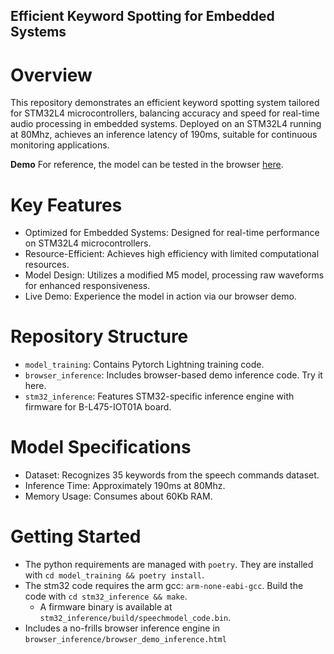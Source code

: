 ## Efficient Keyword Spotting for Embedded Systems

# Overview
This repository demonstrates an efficient keyword spotting system tailored for STM32L4 microcontrollers, 
balancing accuracy and speed for real-time audio processing in embedded systems. 
Deployed on an STM32L4 running at 80Mhz, achieves an inference latency of 190ms, suitable for continuous monitoring applications.

**Demo** For reference, the model can be tested in the browser [here](https://www.nikbamert.com/browser_demo_inference.html).

# Key Features
- Optimized for Embedded Systems: Designed for real-time performance on STM32L4 microcontrollers.
- Resource-Efficient: Achieves high efficiency with limited computational resources.
- Model Design: Utilizes a modified M5 model, processing raw waveforms for enhanced responsiveness.
- Live Demo: Experience the model in action via our browser demo.

# Repository Structure
- `model_training`: Contains Pytorch Lightning training code.
- `browser_inference`: Includes browser-based demo inference code. Try it here.
- `stm32_inference`: Features STM32-specific inference engine with firmware for B-L475-IOT01A board.

# Model Specifications
- Dataset: Recognizes 35 keywords from the speech commands dataset.
- Inference Time: Approximately 190ms at 80Mhz.
- Memory Usage: Consumes about 60Kb RAM.

# Getting Started
- The python requirements are managed with `poetry`. They are installed with `cd model_training && poetry install`.
- The stm32 code requires the arm gcc: `arm-none-eabi-gcc`. Build the code with `cd stm32_inference && make`.
    - A firmware binary is available at `stm32_inference/build/speechmodel_code.bin`.
- Includes a no-frills browser inference engine in `browser_inference/browser_demo_inference.html` 

